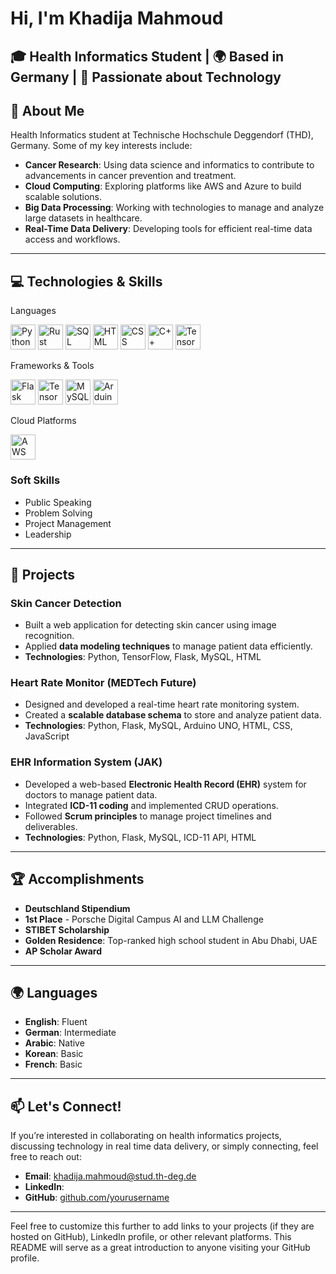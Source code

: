 # Hi, I'm Khadija Mahmoud  

🎓 **Health Informatics Student** | 🌍 Based in Germany | 🌟 Passionate about Technology 
---

## 🚀 About Me  
Health Informatics student at Technische Hochschule Deggendorf (THD), Germany. 
Some of my key interests include:  
- **Cancer Research**: Using data science and informatics to contribute to advancements in cancer prevention and treatment.  
- **Cloud Computing**: Exploring platforms like AWS and Azure to build scalable solutions.  
- **Big Data Processing**: Working with technologies to manage and analyze large datasets in healthcare.  
- **Real-Time Data Delivery**: Developing tools for efficient real-time data access and workflows.  

---

## 💻 Technologies & Skills  

Languages
<div> <img src="https://img.icons8.com/color/48/000000/python.png" alt="Python" width="40" height="40"/> <img src="https://img.icons8.com/color/48/000000/rust-programming-language.png" alt="Rust" width="40" height="40"/> <img src="https://img.icons8.com/external-soft-fill-juicy-fish/60/000000/external-sql-coding-and-development-soft-fill-soft-fill-juicy-fish.png" alt="SQL" width="40" height="40"/> <img src="https://img.icons8.com/color/48/000000/html-5.png" alt="HTML" width="40" height="40"/> <img src="https://img.icons8.com/color/48/000000/css3.png" alt="CSS" width="40" height="40"/> <img src="https://img.icons8.com/color/48/000000/c-plus-plus-logo.png" alt="C++" width="40" height="40"/> <img src="https://img.icons8.com/color/48/000000/tensorflow.png" alt="TensorFlow" width="40" height="40"/> </div>

Frameworks & Tools
<div> <img src="https://img.icons8.com/ios/50/000000/flask.png" alt="Flask" width="40" height="40"/> <img src="https://img.icons8.com/color/48/000000/tensorflow.png" alt="TensorFlow" width="40" height="40"/> <img src="https://img.icons8.com/color/48/000000/mysql-logo.png" alt="MySQL" width="40" height="40"/> <img src="https://img.icons8.com/color/48/000000/arduino.png" alt="Arduino IDE" width="40" height="40"/> </div>

Cloud Platforms
<div> <img src="https://img.icons8.com/color/48/000000/amazon-web-services.png" alt="AWS" width="40" height="40"/>
  
### **Soft Skills**  
- Public Speaking  
- Problem Solving  
- Project Management  
- Leadership  

---

## 🌟 Projects  

### **Skin Cancer Detection**  
- Built a web application for detecting skin cancer using image recognition.  
- Applied **data modeling techniques** to manage patient data efficiently.  
- **Technologies**: Python, TensorFlow, Flask, MySQL, HTML  

### **Heart Rate Monitor (MEDTech Future)**  
- Designed and developed a real-time heart rate monitoring system.  
- Created a **scalable database schema** to store and analyze patient data.  
- **Technologies**: Python, Flask, MySQL, Arduino UNO, HTML, CSS, JavaScript  

### **EHR Information System (JAK)**  
- Developed a web-based **Electronic Health Record (EHR)** system for doctors to manage patient data.  
- Integrated **ICD-11 coding** and implemented CRUD operations.  
- Followed **Scrum principles** to manage project timelines and deliverables.  
- **Technologies**: Python, Flask, MySQL, ICD-11 API, HTML  

---

## 🏆 Accomplishments  
- **Deutschland Stipendium**  
- **1st Place** - Porsche Digital Campus AI and LLM Challenge  
- **STIBET Scholarship**  
- **Golden Residence**: Top-ranked high school student in Abu Dhabi, UAE  
- **AP Scholar Award**  

---

## 🌍 Languages  
- **English**: Fluent  
- **German**: Intermediate   
- **Arabic**: Native  
- **Korean**: Basic  
- **French**: Basic  

---

## 📫 Let's Connect!  
If you’re interested in collaborating on health informatics projects, discussing technology in real time data delivery, or simply connecting, feel free to reach out:  
- **Email**: [khadija.mahmoud@stud.th-deg.de](mailto:khadija.mahmoud@stud.th-deg.de)  
- **LinkedIn**: 
- **GitHub**: [github.com/yourusername](https://github.com/yourusername)  

---

Feel free to customize this further to add links to your projects (if they are hosted on GitHub), LinkedIn profile, or other relevant platforms. This README will serve as a great introduction to anyone visiting your GitHub profile.
